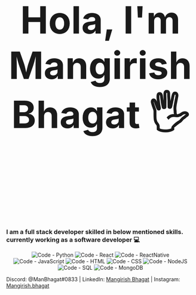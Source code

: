 <h2 style="font-size:100px;" align="center">
  <!--<img src="pfp-c.png" height="150vh"></img>-->
  <br/>
  Hola, I'm Mangirish Bhagat 🖐
  <br/>
  <br/>
 </h2>
 
 <h3>
  I am a full stack developer skilled in below mentioned skills. currently working as a software developer 💻
</h3>

<p align="center">
  <img title="Code - Python" alt="Code - Python" src="https://img.shields.io/badge/Code-Python-informational?style=flat&logo=Python&logoColor=white&color=3178C6"/>
  <img title="Code - React" alt="Code - React" src="https://img.shields.io/badge/Code-React-informational?style=flat&logo=React&logoColor=white&color=61DAFB"/>
  <img title="Code - React" alt="Code - ReactNative" src="https://img.shields.io/badge/Code-ReactNative-informational?style=flat&logo=React&logoColor=white&color=61DAFB"/> 
  <img title="Code - JavaScript" alt="Code - JavaScript" src="https://img.shields.io/badge/Code-JavaScript-informational?style=flat&logo=JavaScript&logoColor=white&color=F7DF1E"/>
  <img title="Code - HTML" alt="Code - HTML" src="https://img.shields.io/badge/Code-HTML-informational?style=flat&logo=HTML&logoColor=white&color=239120"/>
  <img title="Code - CSS" alt="Code - CSS" src="https://img.shields.io/badge/Code-CSS-informational?style=flat&logo=CSS&logoColor=white&color=239120"/>
  <img title="DB - NodeJS" alt="Code - NodeJS" src="https://img.shields.io/badge/Code-NodeJS-informational?style=flat&logo=NodeJS&logoColor=white&color=2C2D72"/>
  <img title="DB - SQL" alt="Code - SQL" src="https://img.shields.io/badge/DB-SQL-informational?style=flat&logo=MYSQL&logoColor=white&color=2C2D72"/>
  <img title="DB - MongoDB" alt="Code - MongoDB" src="https://img.shields.io/badge/DB-MongoDB-informational?style=flat&logo=MongoDB&logoColor=white&color=2C2D72"/>
  
 
</p>

<!-- <h3>
  I am open for freelance projects, also I'll be honored to collaborate with anyone on any project, my social handles are mentioned below if you'd like to contact me 🙂
</h3> -->


<!-- ### Oh, I see you are here, lurking around my profile... -->
<!--First of all, welcome. I am Goldy, not that new around here. I began my programming "career" back in 2015 in a small platform called Roblox. Currently I am a full stack programmer who'se finishing his education and contributing to open source projects.

I'll be honored to collaborate with anyone on any project, my Discord is right down there if you'd like to contact me. -->

<!--### And now: some stats-->
<!-- Twitter: <a href="https://twitter.com/Mangi_Bhagat"> @Mangi_Bhagat</a> -->

<!-- <h2> CONTACT ME !</h2> -->
<p>Discord: @ManBhagat#0833  |  LinkedIn: <a href="https://www.linkedin.com/in/mangirish-bhagat/"> Mangirish Bhagat</a>  |  Instagram: <a href="https://www.instagram.com/mangirish.bhagat/"> Mangirish.bhagat</a></p>


<!--
**goldyydev/GoldyyDev** is a ✨ _special_ ✨ repository because its `README.md` (this file) appears on your GitHub profile.

Here are some ideas to get you started:

- 🔭 I’m currently working on ...
- 🌱 I’m currently learning ...
- 👯 I’m looking to collaborate on ...
- 🤔 I’m looking for help with ...
- 💬 Ask me about ...
- 📫 How to reach me: ...
- 😄 Pronouns: ...
- ⚡ Fun fact: ...
-->
